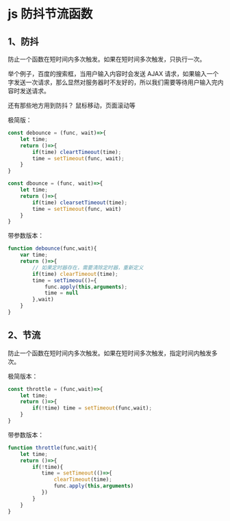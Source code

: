 # js 防抖节流函数

## 1、防抖

防止一个函数在短时间内多次触发。如果在短时间多次触发，只执行一次。

举个例子，百度的搜索框，当用户输入内容时会发送 AJAX 请求，如果输入一个字发送一次请求，那么显然对服务器时不友好的，所以我们需要等待用户输入完内容时发送请求。

还有那些地方用到防抖？ 鼠标移动，页面滚动等



 极简版：

```javascript
const debounce = (func, wait)=>{
    let time;
    return ()=>{
    	if(time) cleartTimeout(time);
        time = setTimeout(func, wait);
    }
}
```

```js
const dbounce = (func, wait)=>{
    let time;
    return ()=>{
        if(time) clearsetTimeout(time);
        time = setTimeout(func, wait)
    }
}
```





带参数版本：

```js
function debounce(func,wait){
    var time;
    return ()=>{
        // 如果定时器存在，需要清除定时器，重新定义
        if(time) clearTimeout(time);	
		time = setTimeou(()={
            func.apply(this,arguments);
        	time = null
        },wait)
    }
}
```



## 2、节流

防止一个函数在短时间内多次触发。如果在短时间多次触发，指定时间内触发多次。

极简版本：

```js
const throttle = (func,wait)=>{
    let time;
    return ()=>{
        if(!time) time = setTimeout(func,wait);
    }
}
```


带参数版本：

```js
function throttle(func,wait){
    let time;
    return ()=>{
        if(!time){
           time = setTimeout(()=>{
               clearTimeout(time);
               func.apply(this,arguments)
           }) 
        }
    }
}
```



